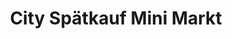 ---
title: "City Spätkauf Mini Markt"
url: /berlin/city-spaetkauf-mini-markt/
shop: Lebensmittel
---